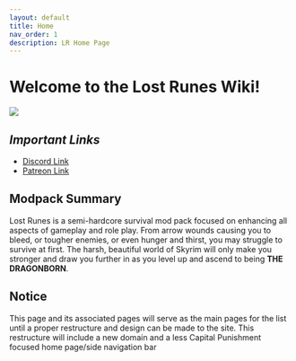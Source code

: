 ```yaml
---
layout: default
title: Home
nav_order: 1
description: LR Home Page
---
```


# **Welcome to the Lost Runes Wiki!**

![](https://i.gyazo.com/0826c66b57cbf0a6589e04418b33ae09.jpg)

## _**Important Links**_
* [Discord Link](https://discord.gg/Mu3RQbzxyz)
* [Patreon Link](https://patreon.com/user?u=65852394&utm_medium=clipboard_copy&utm_source=copyLink&utm_campaign=creatorshare_creator&utm_content=join_link)

## **Modpack Summary**

Lost Runes is a semi-hardcore survival mod pack focused on enhancing all aspects of gameplay and role play. From arrow wounds causing you to bleed, or tougher enemies, or even hunger and thirst, you may struggle to survive at first. The harsh, beautiful world of Skyrim will only make you stronger and draw you further in as you level up and ascend to being **THE DRAGONBORN**.

## **Notice**

This page and its associated pages will serve as the main pages for the list until a proper restructure and design can be made to the site. This restructure will include a new domain and a less Capital Punishment focused home page/side navigation bar
